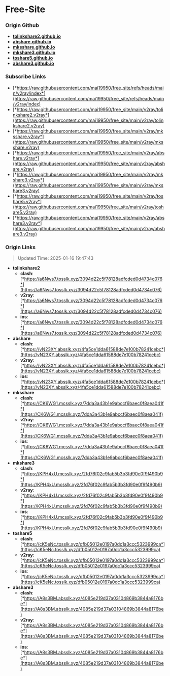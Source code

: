 # Free-Site

### Origin Github

- [**tolinkshare2.github.io**](https://github.com/tolinkshare2/tolinkshare2.github.io)
- [**abshare.github.io**](https://github.com/abshare/abshare.github.io)
- [**mksshare.github.io**](https://github.com/mksshare/mksshare.github.io)
- [**mkshare3.github.io**](https://github.com/mkshare3/mkshare3.github.io)
- [**toshare5.github.io**](https://github.com/toshare5/toshare5.github.io)
- [**abshare3.github.io**](https://github.com/abshare3/abshare3.github.io)

### Subscribe Links

- [*https://raw.githubusercontent.com/mai19950/free_site/refs/heads/main/v2ray/index*](https://raw.githubusercontent.com/mai19950/free_site/refs/heads/main/v2ray/index)
- [*https://raw.githubusercontent.com/mai19950/free_site/main/v2ray/tolinkshare2.v2ray*](https://raw.githubusercontent.com/mai19950/free_site/main/v2ray/tolinkshare2.v2ray)
- [*https://raw.githubusercontent.com/mai19950/free_site/main/v2ray/mksshare.v2ray*](https://raw.githubusercontent.com/mai19950/free_site/main/v2ray/mksshare.v2ray)
- [*https://raw.githubusercontent.com/mai19950/free_site/main/v2ray/abshare.v2ray*](https://raw.githubusercontent.com/mai19950/free_site/main/v2ray/abshare.v2ray)
- [*https://raw.githubusercontent.com/mai19950/free_site/main/v2ray/mkshare3.v2ray*](https://raw.githubusercontent.com/mai19950/free_site/main/v2ray/mkshare3.v2ray)
- [*https://raw.githubusercontent.com/mai19950/free_site/main/v2ray/toshare5.v2ray*](https://raw.githubusercontent.com/mai19950/free_site/main/v2ray/toshare5.v2ray)
- [*https://raw.githubusercontent.com/mai19950/free_site/main/v2ray/abshare3.v2ray*](https://raw.githubusercontent.com/mai19950/free_site/main/v2ray/abshare3.v2ray)

### Origin Links

> Updated Time: 2025-01-16 19:47:43

- **tolinkshare2**
  - **clash**: [*https://a6Nws7.tosslk.xyz/3094d22c5f78128adfcded0d4734c076*](https://a6Nws7.tosslk.xyz/3094d22c5f78128adfcded0d4734c076)
  - **v2ray**: [*https://a6Nws7.tosslk.xyz/3094d22c5f78128adfcded0d4734c076*](https://a6Nws7.tosslk.xyz/3094d22c5f78128adfcded0d4734c076)
  - **ios**: [*https://a6Nws7.tosslk.xyz/3094d22c5f78128adfcded0d4734c076*](https://a6Nws7.tosslk.xyz/3094d22c5f78128adfcded0d4734c076)
- **abshare**
  - **clash**: [*https://vN23XY.absslk.xyz/4fa5ce1dda61588de7e100b78241cebc*](https://vN23XY.absslk.xyz/4fa5ce1dda61588de7e100b78241cebc)
  - **v2ray**: [*https://vN23XY.absslk.xyz/4fa5ce1dda61588de7e100b78241cebc*](https://vN23XY.absslk.xyz/4fa5ce1dda61588de7e100b78241cebc)
  - **ios**: [*https://vN23XY.absslk.xyz/4fa5ce1dda61588de7e100b78241cebc*](https://vN23XY.absslk.xyz/4fa5ce1dda61588de7e100b78241cebc)
- **mksshare**
  - **clash**: [*https://CK6WG1.mcsslk.xyz/7dda3a43b1e9abccf6baec0f8aea041f*](https://CK6WG1.mcsslk.xyz/7dda3a43b1e9abccf6baec0f8aea041f)
  - **v2ray**: [*https://CK6WG1.mcsslk.xyz/7dda3a43b1e9abccf6baec0f8aea041f*](https://CK6WG1.mcsslk.xyz/7dda3a43b1e9abccf6baec0f8aea041f)
  - **ios**: [*https://CK6WG1.mcsslk.xyz/7dda3a43b1e9abccf6baec0f8aea041f*](https://CK6WG1.mcsslk.xyz/7dda3a43b1e9abccf6baec0f8aea041f)
- **mkshare3**
  - **clash**: [*https://KPH4xU.mcsslk.xyz/2fd76f02c9fab5b3b3fd90e0f9f490b9*](https://KPH4xU.mcsslk.xyz/2fd76f02c9fab5b3b3fd90e0f9f490b9)
  - **v2ray**: [*https://KPH4xU.mcsslk.xyz/2fd76f02c9fab5b3b3fd90e0f9f490b9*](https://KPH4xU.mcsslk.xyz/2fd76f02c9fab5b3b3fd90e0f9f490b9)
  - **ios**: [*https://KPH4xU.mcsslk.xyz/2fd76f02c9fab5b3b3fd90e0f9f490b9*](https://KPH4xU.mcsslk.xyz/2fd76f02c9fab5b3b3fd90e0f9f490b9)
- **toshare5**
  - **clash**: [*https://cK5eNc.tosslk.xyz/dfb05012e0197a0dc1a3ccc5323999ca*](https://cK5eNc.tosslk.xyz/dfb05012e0197a0dc1a3ccc5323999ca)
  - **v2ray**: [*https://cK5eNc.tosslk.xyz/dfb05012e0197a0dc1a3ccc5323999ca*](https://cK5eNc.tosslk.xyz/dfb05012e0197a0dc1a3ccc5323999ca)
  - **ios**: [*https://cK5eNc.tosslk.xyz/dfb05012e0197a0dc1a3ccc5323999ca*](https://cK5eNc.tosslk.xyz/dfb05012e0197a0dc1a3ccc5323999ca)
- **abshare3**
  - **clash**: [*https://A8s3BM.absslk.xyz/4085e219d37a03104869b3844a8176be*](https://A8s3BM.absslk.xyz/4085e219d37a03104869b3844a8176be)
  - **v2ray**: [*https://A8s3BM.absslk.xyz/4085e219d37a03104869b3844a8176be*](https://A8s3BM.absslk.xyz/4085e219d37a03104869b3844a8176be)
  - **ios**: [*https://A8s3BM.absslk.xyz/4085e219d37a03104869b3844a8176be*](https://A8s3BM.absslk.xyz/4085e219d37a03104869b3844a8176be)
